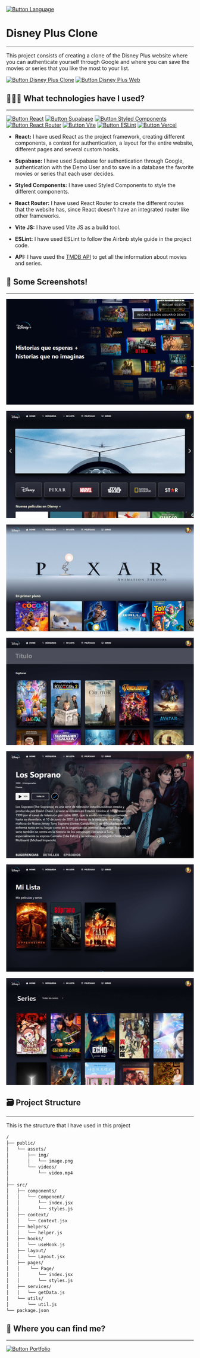 [Button Language]: https://img.shields.io/badge/Leer%20En%20Español-000000?style=for-the-badge

[![Button Language]](https://github.com/MartinWebDev95/DisneyPlusClone/tree/master/Frontend/README.md)

# Disney Plus Clone
---
[Button Disney Plus Web]: https://img.shields.io/badge/Disney%20Plus%20Original-0B5B9E?style=for-the-badge
[Button Disney Plus Clone]: https://img.shields.io/badge/Disney%20Plus%20Clon-0B5B9E?style=for-the-badge

This project consists of creating a clone of the Disney Plus website where you can authenticate yourself through Google and where you can save the movies or series that you like the most to your list.

[![Button Disney Plus Clone]](https://disneyplus-clone-app.vercel.app/)
[![Button Disney Plus Web]](https://www.disneyplus.com)

## 👨🏽‍💻 What technologies have I used?
---

[Button Vercel]: https://img.shields.io/badge/Deploy%20on%20Vercel-000000?style=for-the-badge&logo=vercel
[Button Supabase]: https://img.shields.io/badge/Supabase-000000?style=for-the-badge&logo=supabase
[Button React]: https://img.shields.io/badge/React-000000?style=for-the-badge&logo=react
[Button Styled Components]:https://img.shields.io/badge/Styled%20Components-000000?style=for-the-badge&logo=styled-components
[Button React Router]:https://img.shields.io/badge/React%20Router-000000?style=for-the-badge&logo=react-router
[Button Vite]:https://img.shields.io/badge/Vite-000000?style=for-the-badge&logo=vite
[Button ESLint]:https://img.shields.io/badge/ESLint-000000?style=for-the-badge&logo=eslint

[![Button React]](https://react.dev/)
[![Button Supabase]](https://supabase.com/)
[![Button Styled Components]](https://styled-components.com/)
[![Button React Router]](https://reactrouter.com/en/main)
[![Button Vite]](https://vitejs.dev/)
[![Button ESLint]](https://eslint.org/)
[![Button Vercel]](https://vercel.com/)

- **React:** I have used React as the project framework, creating different components, a context for authentication, a layout for the entire website, different pages and several custom hooks.

- **Supabase:** I have used Supabase for authentication through Google, authentication with the Demo User and to save in a database the favorite movies or series that each user decides.

- **Styled Components:** I have used Styled Components to style the different components.

- **React Router:** I have used React Router to create the different routes that the website has, since React doesn't have an integrated router like other frameworks.

- **Vite JS:** I have used Vite JS as a build tool.

- **ESLint:** I have used ESLint to follow the Airbnb style guide in the project code.

- **API:** I have used the [TMDB API](https://developer.themoviedb.org/docs/getting-started) to get all the information about movies and series.

## 📸 Some Screenshots!
---

![Login Page Screenshot](https://github.com/MartinWebDev95/DisneyPlusClone/blob/master/Frontend/public/assets/img/screenshots/loginPage.png)

![Main Page Screenshot](https://github.com/MartinWebDev95/DisneyPlusClone/blob/master/Frontend/public/assets/img/screenshots/mainPage.png)

![Brand Page Screenshot](https://github.com/MartinWebDev95/DisneyPlusClone/blob/master/Frontend/public/assets/img/screenshots/brandPage.png)

![Search Page Screenshot](https://github.com/MartinWebDev95/DisneyPlusClone/blob/master/Frontend/public/assets/img/screenshots/searchPage.png)

![Detail Page Screenshot](https://github.com/MartinWebDev95/DisneyPlusClone/blob/master/Frontend/public/assets/img/screenshots/detailPage.png)

![My List Page Screenshot](https://github.com/MartinWebDev95/DisneyPlusClone/blob/master/Frontend/public/assets/img/screenshots/myListPage.png)

![Series Page Screenshot](https://github.com/MartinWebDev95/DisneyPlusClone/blob/master/Frontend/public/assets/img/screenshots/seriesPage.png)

## 🗃️ Project Structure
---

This is the structure that I have used in this project

```text
/
├── public/
│   └── assets/
│       ├── img/
│       │   └── image.png
│       └── videos/
│           └── video.mp4
│
├── src/
│   ├── components/
│   │   └── Component/
│   │       └── index.jsx
│   │       └── styles.js
│   ├── context/
│   │   └── Context.jsx
│   ├── helpers/
│   │   └── helper.js
│   ├── hooks/
│   │   └── useHook.js
│   ├── layout/
│   │   └── Layout.jsx
│   ├── pages/
│   │    └── Page/
│   │       └── index.jsx
│   │       └── styles.js
│   ├── services/
│   │   └── getData.js
│   └── utils/
│       └── util.js
└── package.json
```
## 👀 Where you can find me?
---

[Button Portfolio]: https://img.shields.io/badge/Visit%20My%20Portfolio-000000?style=for-the-badge

[![Button Portfolio]](https://portfolio-martinwebdev95.vercel.app/)